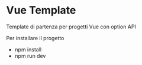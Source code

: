 # Vue Template

Template di partenza per progetti Vue con option API

Per installare il progetto
- npm install
- npm run dev






